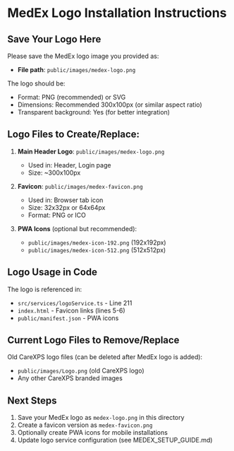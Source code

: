 # MedEx Logo Installation Instructions

## Save Your Logo Here

Please save the MedEx logo image you provided as:
- **File path**: `public/images/medex-logo.png`

The logo should be:
- Format: PNG (recommended) or SVG
- Dimensions: Recommended 300x100px (or similar aspect ratio)
- Transparent background: Yes (for better integration)

## Logo Files to Create/Replace:

1. **Main Header Logo**: `public/images/medex-logo.png`
   - Used in: Header, Login page
   - Size: ~300x100px

2. **Favicon**: `public/images/medex-favicon.png`
   - Used in: Browser tab icon
   - Size: 32x32px or 64x64px
   - Format: PNG or ICO

3. **PWA Icons** (optional but recommended):
   - `public/images/medex-icon-192.png` (192x192px)
   - `public/images/medex-icon-512.png` (512x512px)

## Logo Usage in Code

The logo is referenced in:
- `src/services/logoService.ts` - Line 211
- `index.html` - Favicon links (lines 5-6)
- `public/manifest.json` - PWA icons

## Current Logo Files to Remove/Replace

Old CareXPS logo files (can be deleted after MedEx logo is added):
- `public/images/Logo.png` (old CareXPS logo)
- Any other CareXPS branded images

## Next Steps

1. Save your MedEx logo as `medex-logo.png` in this directory
2. Create a favicon version as `medex-favicon.png`
3. Optionally create PWA icons for mobile installations
4. Update logo service configuration (see MEDEX_SETUP_GUIDE.md)
